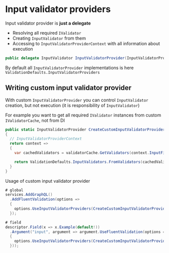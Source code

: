 # Input validator providers

Input validator provider is **just a delegate**

- Resolving all required `IValidator`
- Creating `InputValidator` from them
- Accessing to `InputValidatorProviderContext` with all information about execution

```cs
public delegate InputValidator InputValidatorProvider(InputValidatorProviderContext inputValidatorProviderContext);
```

By default all `InputValidatorProvider` implementations is here `ValidationDefaults.InputValidatorProviders`

## Writing custom input validator provider

With custom `InputValidatorProvider` you can control `InputValidator` creation, but not execution (it is responsibility of `InputValidator`)

For example you want to get all required `IValidator` instances from custom `IValidatorCache`, not from DI

```cs
public static InputValidatorProvider CreateCustomInputValidatorProvider(IValidatorCache validatorCache)
{
  // InputValidatorProviderContext
  return context =>
  {
    var cachedValidators = validatorCache.GetValidators(context.InputField.RuntimeType);

    return ValidationDefaults.InputValidators.FromValidators(cachedValidators);
  }
}
```

Usage of custom input validator provider

```cs
# global
services.AddGraphQL()
  .AddFluentValidation(options =>
  {
    options.UseInputValidatorProviders(CreateCustomInputValidatorProvider(validatorCache));
  });

# field
descriptor.Field(x => x.Example(default!))
  .Argument("input", argument => argument.UseFluentValidation(options =>
  {
    options.UseInputValidatorProviders(CreateCustomInputValidatorProvider(validatorCache))
  }));
```
